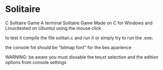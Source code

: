 # Solitaire
C Solitaire Game 
A terminal Solitaire Game Made on C for Windows and Linux(tested on Ubuntu) using the mouse click

to test it compile the file solitari.c and run it or simply try to run the .exe;

the console fot should be "bitmap font" for the bes aparience

WARNING: be aware you must dissable the tes¡xt selection and the edition options from console settings 
